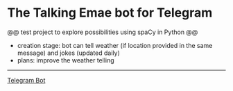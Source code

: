 # The Talking Emae bot for Telegram
@@ test project to explore possibilities using spaCy in Python @@

+ creation stage: bot can tell weather (if location provided in the same message) and jokes (updated daily)
+ plans: improve the weather telling

---
[Telegram Bot](http://t.me/talking_emae_bot)
